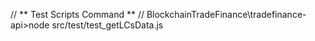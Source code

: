 
// ** Test Scripts Command **
// BlockchainTradeFinance\tradefinance-api>node src/test/test_getLCsData.js